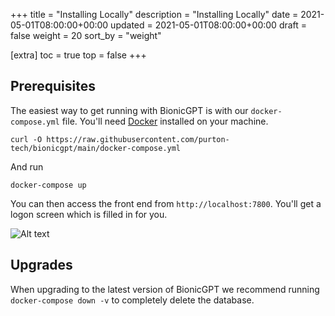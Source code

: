 +++
title = "Installing Locally"
description = "Installing Locally"
date = 2021-05-01T08:00:00+00:00
updated = 2021-05-01T08:00:00+00:00
draft = false
weight = 20
sort_by = "weight"

[extra]
toc = true
top = false
+++

## Prerequisites

The easiest way to get running with BionicGPT is with our `docker-compose.yml` file. You'll need [Docker](https://docs.docker.com/engine/install/) installed on your machine.

`curl -O https://raw.githubusercontent.com/purton-tech/bionicgpt/main/docker-compose.yml`

And run

`docker-compose up`

You can then access the front end from `http://localhost:7800`. You'll get a logon screen which is filled in for you.


![Alt text](../start-screen.png "Start Screen")

## Upgrades

When upgrading to the latest version of BionicGPT we recommend running `docker-compose down -v` to completely delete the database.
